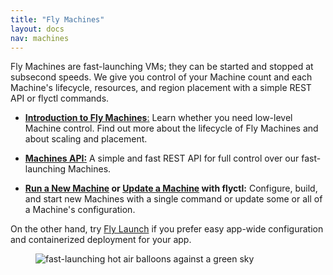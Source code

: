 ```yaml
---
title: "Fly Machines"
layout: docs
nav: machines
---
```


Fly Machines are fast-launching VMs; they can be started and stopped at subsecond speeds. We give you control of your Machine count and each Machine's lifecycle, resources, and region placement with a simple REST API or flyctl commands.

- [**Introduction to Fly Machines**:](/docs/machines/overview/) Learn whether you need low-level Machine control. Find out more about the lifecycle of Fly Machines and about scaling and placement.

- [**Machines API:**](/docs/machines/api/) A simple and fast REST API for full control over our fast-launching Machines.

- **[Run a New Machine](/docs/machines/flyctl/fly-machine-run/) or [Update a Machine](/docs/machines/flyctl/fly-machine-update/) with flyctl:** Configure, build, and start new Machines with a single command or update some or all of a Machine's configuration.

On the other hand, try [Fly Launch](/docs/reference/fly-launch/) if you prefer easy app-wide configuration and containerized deployment for your app.

<figure>
  <img src="/static/images/docs-machines-fast.webp" alt="fast-launching hot air balloons against a green sky">
</figure>
